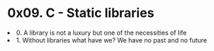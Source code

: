 <h1>0x09. C - Static libraries</h1>
<li>0. A library is not a luxury but one of the necessities of life</li>
<li>1. Without libraries what have we? We have no past and no future</li>
